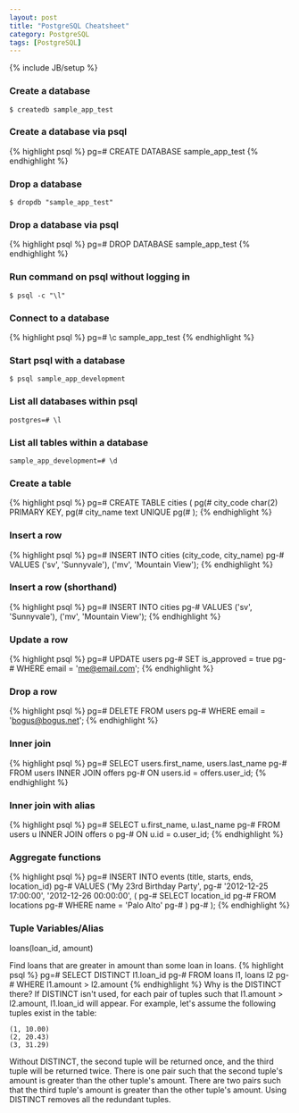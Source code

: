 ```yaml
---
layout: post
title: "PostgreSQL Cheatsheet"
category: PostgreSQL
tags: [PostgreSQL]
---
```

{% include JB/setup %}

### Create a database
    $ createdb sample_app_test

### Create a database via psql
{% highlight psql %}
pg=# CREATE DATABASE sample_app_test
{% endhighlight %}
### Drop a database
    $ dropdb "sample_app_test"

### Drop a database via psql
{% highlight psql %}
pg=# DROP DATABASE sample_app_test
{% endhighlight %}
### Run command on psql without logging in
    $ psql -c "\l"

### Connect to a database
{% highlight psql %}
pg=# \c sample_app_test
{% endhighlight %}   
### Start psql with a database
    $ psql sample_app_development

### List all databases within psql
    postgres=# \l

### List all tables within a database
    sample_app_development=# \d

### Create a table
{% highlight psql %}
pg=# CREATE TABLE cities (
pg(#   city_code char(2) PRIMARY KEY,
pg(#   city_name text UNIQUE
pg(# );
{% endhighlight %}
### Insert a row
{% highlight psql %}
pg=# INSERT INTO cities (city_code, city_name)
pg-# VALUES ('sv', 'Sunnyvale'), ('mv', 'Mountain View');
{% endhighlight %}
### Insert a row (shorthand)
{% highlight psql %}
pg=# INSERT INTO cities
pg-# VALUES ('sv', 'Sunnyvale'), ('mv', 'Mountain View');
{% endhighlight %}
### Update a row
{% highlight psql %}
pg=# UPDATE users
pg-# SET is_approved = true
pg-# WHERE email = 'me@email.com';
{% endhighlight %}
### Drop a row
{% highlight psql %}
pg=# DELETE FROM users
pg-# WHERE email = 'bogus@bogus.net';
{% endhighlight %}
### Inner join
{% highlight psql %}
pg=# SELECT users.first_name, users.last_name
pg-# FROM users INNER JOIN offers
pg-# ON users.id = offers.user_id;
{% endhighlight %}
### Inner join with alias
{% highlight psql %}
pg=# SELECT u.first_name, u.last_name
pg-# FROM users u INNER JOIN offers o
pg-# ON u.id = o.user_id;
{% endhighlight %}
### Aggregate functions
{% highlight psql %}
pg=# INSERT INTO events (title, starts, ends, location_id)
pg-#    VALUES ('My 23rd Birthday Party',
pg-#    '2012-12-25 17:00:00', '2012-12-26 00:00:00', (
pg-#        SELECT location_id
pg-#        FROM locations
pg-#        WHERE name = 'Palo Alto'
pg-#    )
pg-# );
{% endhighlight %}
### Tuple Variables/Alias
loans(loan_id, amount)

Find loans that are greater in amount than some loan in loans.
{% highlight psql %}
pg=# SELECT DISTINCT l1.loan_id
pg-# FROM loans l1, loans l2
pg-# WHERE l1.amount > l2.amount
{% endhighlight %}
Why is the DISTINCT there? If DISTINCT isn't used, for each pair of tuples
such that l1.amount > l2.amount, l1.loan_id will appear. For example, let's
assume the following tuples exist in the table:

    (1, 10.00)
    (2, 20.43)
    (3, 31.29)

Without DISTINCT, the second tuple will be returned once, and the third tuple
will be returned twice. There is one pair such that the second tuple's amount
is greater than the other tuple's amount. There are two pairs such that the
third tuple's amount is greater than the other tuple's amount. Using DISTINCT
removes all the redundant tuples.